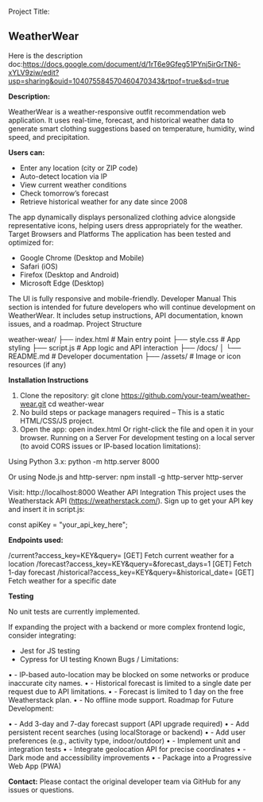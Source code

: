 Project Title:

<h2>WeatherWear</h2>

Here is the description doc:https://docs.google.com/document/d/1rT6e9Gfeg51PYnj5irGrTN6-xYLV9ziw/edit?usp=sharing&ouid=104075584570460470343&rtpof=true&sd=true

<strong>Description:</strong>

WeatherWear is a weather-responsive outfit recommendation web application. It uses real-time, forecast, and historical weather data to generate smart clothing suggestions based on temperature, humidity, wind speed, and precipitation.


<strong>Users can:</strong>
- Enter any location (city or ZIP code)
- Auto-detect location via IP
- View current weather conditions
- Check tomorrow’s forecast
- Retrieve historical weather for any date since 2008

The app dynamically displays personalized clothing advice alongside representative icons, helping users dress appropriately for the weather.
Target Browsers and Platforms
The application has been tested and optimized for:
- Google Chrome (Desktop and Mobile)
- Safari (iOS)
- Firefox (Desktop and Android)
- Microsoft Edge (Desktop)

The UI is fully responsive and mobile-friendly.
Developer Manual
This section is intended for future developers who will continue development on WeatherWear. It includes setup instructions, API documentation, known issues, and a roadmap.
Project Structure

weather-wear/
├── index.html           # Main entry point
├── style.css            # App styling
├── script.js            # App logic and API interaction
├── /docs/
│   └── README.md        # Developer documentation
├── /assets/             # Image or icon resources (if any)

<strong>Installation Instructions</strong>

1. Clone the repository:
   git clone https://github.com/your-team/weather-wear.git
   cd weather-wear
2. No build steps or package managers required – This is a static HTML/CSS/JS project.
3. Open the app:
   open index.html
   Or right-click the file and open it in your browser.
Running on a Server
For development testing on a local server (to avoid CORS issues or IP-based location limitations):

Using Python 3.x:
   python -m http.server 8000

Or using Node.js and http-server:
   npm install -g http-server
   http-server

Visit: http://localhost:8000
Weather API Integration
This project uses the Weatherstack API (https://weatherstack.com/). Sign up to get your API key and insert it in script.js:

const apiKey = "your_api_key_here";

<strong>Endpoints used:</strong>  


/current?access_key=KEY&query=       [GET] Fetch current weather for a location
/forecast?access_key=KEY&query=&forecast_days=1   [GET] Fetch 1-day forecast
/historical?access_key=KEY&query=&historical_date=   [GET] Fetch weather for a specific date

<strong>Testing</strong>

No unit tests are currently implemented.

If expanding the project with a backend or more complex frontend logic, consider integrating:
- Jest for JS testing
- Cypress for UI testing
Known Bugs / Limitations:


•	- IP-based auto-location may be blocked on some networks or produce inaccurate city names.
•	- Historical forecast is limited to a single date per request due to API limitations.
•	- Forecast is limited to 1 day on the free Weatherstack plan.
•	- No offline mode support.
Roadmap for Future Development:

•	- Add 3-day and 7-day forecast support (API upgrade required)
•	- Add persistent recent searches (using localStorage or backend)
•	- Add user preferences (e.g., activity type, indoor/outdoor)
•	- Implement unit and integration tests
•	- Integrate geolocation API for precise coordinates
•	- Dark mode and accessibility improvements
•	- Package into a Progressive Web App (PWA)

<strong>Contact:</strong>
Please contact the original developer team via GitHub for any issues or questions.
